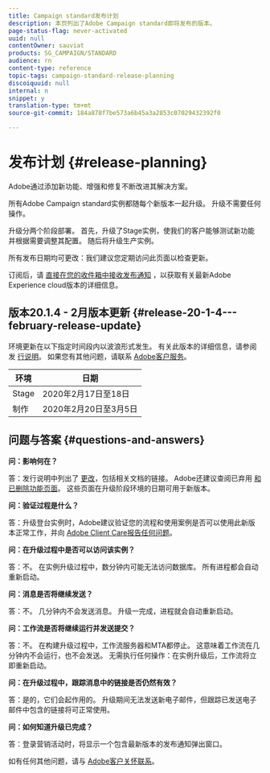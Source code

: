 ```yaml
---
title: Campaign standard发布计划
description: 本页列出了Adobe Campaign standard即将发布的版本。
page-status-flag: never-activated
uuid: null
contentOwner: sauviat
products: SG_CAMPAIGN/STANDARD
audience: rn
content-type: reference
topic-tags: campaign-standard-release-planning
discoiquuid: null
internal: n
snippet: y
translation-type: tm+mt
source-git-commit: 184a878f7be573a6b45a3a2853c07029432392f0

---
```



# 发布计划 {#release-planning}

Adobe通过添加新功能、增强和修复不断改进其解决方案。

所有Adobe Campaign standard实例都随每个新版本一起升级。 升级不需要任何操作。

升级分两个阶段部署。 首先，升级了Stage实例，使我们的客户能够测试新功能并根据需要调整其配置。 随后将升级生产实例。

所有发布日期均可更改：我们建议您定期访问此页面以检查更新。

订阅后，请 [直接在您的收件箱中接收发布通知](https://www.adobe.com/subscription/priority-product-update.html) ，以获取有关最新Adobe Experience cloud版本的详细信息。

## 版本20.1.4 - 2月版本更新 {#release-20-1-4---february-release-update}

环境更新在以下指定时间段内以波浪形式发生。 有关此版本的详细信息，请参阅发 [行说明](../../rn/using/release-notes.md)。 如果您有其他问题，请联系 [Adobe客户服务](https://support.neolane.net/webApp/extranetLogin)。

<table> 
 <thead> 
  <tr> 
   <th> 环境<br /> </th> 
   <th> 日期<br /> </th> 
  </tr> 
 </thead> 
 <tbody> 
  <tr> 
   <td> Stage<br /> </td> 
   <td> 2020年2月17日至18日<br /> </td> 
  </tr> 
  <tr> 
   <td> 制作<br /> </td> 
   <td> 2020年2月20日至3月5日<br /> </td> 
  </tr> 
 </tbody> 
</table>



## 问题与答案 {#questions-and-answers}

**问：影响何在？**

答：发行说明中列出了 [更改](../../rn/using/release-notes.md)，包括相关文档的链接。 Adobe还建议查阅已弃用 [和已删除功能页面](https://helpx.adobe.com/campaign/kb/acs-deprecated-and-removed-features.html)。 这些页面在升级阶段环境的日期可用于新版本。

**问：验证过程是什么？**

答：升级登台实例时，Adobe建议验证您的流程和使用案例是否可以使用此新版本正常工作，并向 [Adobe Client Care报告任何问题](https://support.neolane.net/webApp/extranetLogin)。

**问：在升级过程中是否可以访问该实例？**

答：不。 在实例升级过程中，数分钟内可能无法访问数据库。 所有进程都会自动重新启动。

**问：消息是否将继续发送？**

答：不。 几分钟内不会发送消息。 升级一完成，进程就会自动重新启动。

**问：工作流是否将继续运行并发送提交？**

答：不。 在构建升级过程中，工作流服务器和MTA都停止。 这意味着工作流在几分钟内不会运行，也不会发送。 无需执行任何操作：在实例升级后，工作流将立即重新启动。

**问：在升级过程中，跟踪消息中的链接是否仍然有效？**

答：是的，它们会起作用的。 升级期间无法发送新电子邮件，但跟踪已发送电子邮件中包含的链接将可正常使用。

**问：如何知道升级已完成？**

答：登录营销活动时，将显示一个包含最新版本的发布通知弹出窗口。

如有任何其他问题，请与 [Adobe客户关怀联系](https://support.neolane.net/webApp/extranetLogin)。